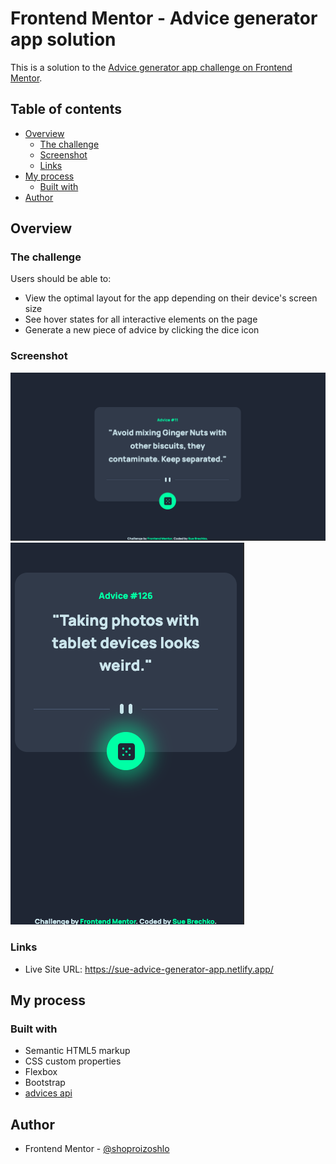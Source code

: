 # Frontend Mentor - Advice generator app solution

This is a solution to the [Advice generator app challenge on Frontend Mentor](https://www.frontendmentor.io/challenges/advice-generator-app-QdUG-13db). 

## Table of contents

- [Overview](#overview)
  - [The challenge](#the-challenge)
  - [Screenshot](#screenshot)
  - [Links](#links)
- [My process](#my-process)
  - [Built with](#built-with)
- [Author](#author)

## Overview

### The challenge

Users should be able to:

- View the optimal layout for the app depending on their device's screen size
- See hover states for all interactive elements on the page
- Generate a new piece of advice by clicking the dice icon

### Screenshot

![](./screenshot-desktop.png)
![](./screenshot-mobile.png)

### Links

- Live Site URL: https://sue-advice-generator-app.netlify.app/

## My process

### Built with

- Semantic HTML5 markup
- CSS custom properties
- Flexbox
- Bootstrap
- [advices api](https://api.adviceslip.com/)

## Author

- Frontend Mentor - [@shoproizoshlo](https://www.frontendmentor.io/profile/shoproizoshlo)
